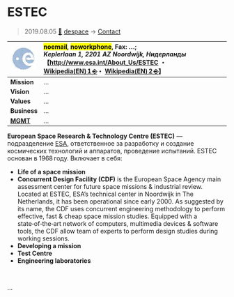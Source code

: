 # ESTEC
> 2019.08.05 [🚀](../index/index.md) [despace](index.md) → [Contact](contact.md)

|[![](f/con/e/esa_logo1_thumb.jpg)](f/con/e/esa_logo1.png)|<mark>noemail</mark>, <mark>noworkphone</mark>, Fax: …;<br> *Keplerlaan 1, 2201 AZ Noordwijk, Нидерланды*<br> 【<http://www.esa.int/About_Us/ESTEC> ・ [Wikipedia(EN) 1 ⎆](https://en.wikipedia.org/wiki/European_Space_Research_and_Technology_Centre)・ [Wikipedia(EN) 2 ⎆](https://en.wikipedia.org/wiki/Concurrent_Design_Facility)】|
|:--|:--|
|**Mission**|…|
|**Vision**|…|
|**Values**|…|
|**Business**|…|
|**[MGMT](mgmt.md)**|…|

**European Space Research & Technology Centre (ESTEC)** — подразделение [ESA](esa.md), ответственное за разработку и создание космических технологий и аппаратов, проведение испытаний. ESTEC основан в 1968 году. Включает в себя:

   - **Life of a space mission**
   - **Concurrent Design Facility (CDF)** is the European Space Agency main assessment center for future space missions & industrial review. Located at ESTEC, ESA’s technical center in Noordwijk in The Netherlands, it has been operational since early 2000. As suggested by its name, the CDF uses concurrent engineering methodology to perform effective, fast & cheap space mission studies. Equipped with a state‑of‑the‑art network of computers, multimedia devices & software tools, the CDF allow team of experts to perform design studies during working sessions.
   - **Developing a mission**
   - **Test Centre**
   - **Engineering laboratories**

<p style="page-break-after:always"> </p>

…
